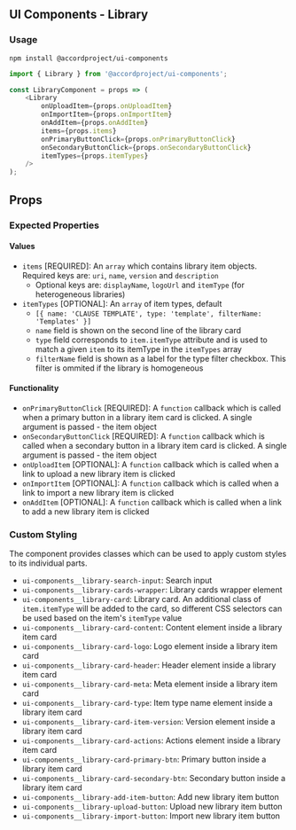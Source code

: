 ## UI Components - Library

### Usage

```shell
npm install @accordproject/ui-components
```

```js
import { Library } from '@accordproject/ui-components';

const LibraryComponent = props => (
    <Library
        onUploadItem={props.onUploadItem}
        onImportItem={props.onImportItem}
        onAddItem={props.onAddItem}
        items={props.items}
        onPrimaryButtonClick={props.onPrimaryButtonClick}
        onSecondaryButtonClick={props.onSecondaryButtonClick}
        itemTypes={props.itemTypes}
    />
);
```

## Props

### Expected Properties

#### Values

- `items` [REQUIRED]: An `array` which contains library item objects. Required keys are: `uri`, `name`, `version` and `description`
  - Optional keys are: `displayName`, `logoUrl` and `itemType` (for heterogeneous libraries)
- `itemTypes` [OPTIONAL]: An `array` of item types, default
  - `[{ name: 'CLAUSE TEMPLATE', type: 'template', filterName: 'Templates' }]`
  - `name` field is shown on the second line of the library card
  - `type` field corresponds to `item.itemType` attribute and is used to match a given `item` to its itemType in the `itemTypes` array
  - `filterName` field is shown as a label for the type filter checkbox. This filter is ommited if the library is homogeneous

#### Functionality

- `onPrimaryButtonClick` [REQUIRED]: A `function` callback which is called when a primary button in a library item card is clicked. A single argument is passed - the item object
- `onSecondaryButtonClick` [REQUIRED]: A `function` callback which is called when a secondary button in a library item card is clicked. A single argument is passed - the item object
- `onUploadItem` [OPTIONAL]: A `function` callback which is called when a link to upload a new library item is clicked
- `onImportItem` [OPTIONAL]: A `function` callback which is called when a link to import a new library item is clicked
- `onAddItem` [OPTIONAL]: A `function` callback which is called when a link to add a new library item is clicked

### Custom Styling

The component provides classes which can be used to apply custom styles to its individual parts.

- `ui-components__library-search-input`: Search input
- `ui-components__library-cards-wrapper`: Library cards wrapper element
- `ui-components__library-card`: Library card. An additional class of `item.itemType` will be added to the card,
so different CSS selectors can be used based on the item's `itemType` value
- `ui-components__library-card-content`: Content element inside a library item card
- `ui-components__library-card-logo`: Logo element inside a library item card
- `ui-components__library-card-header`: Header element inside a library item card
- `ui-components__library-card-meta`: Meta element inside a library item card
- `ui-components__library-card-type`: Item type name element inside a library item card
- `ui-components__library-card-item-version`: Version element inside a library item card
- `ui-components__library-card-actions`: Actions element inside a library item card
- `ui-components__library-card-primary-btn`: Primary button inside a library item card
- `ui-components__library-card-secondary-btn`: Secondary button inside a library item card
- `ui-components__library-add-item-button`: Add new library item button
- `ui-components__library-upload-button`: Upload new library item button
- `ui-components__library-import-button`: Import new library item button
